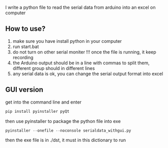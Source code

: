 I write a python file to read the serial data from arduino into an excel on computer
## How to use?
1. make sure you have install python in your computer
2. run start.bat
3. do not turn on other serial moniter !!! once the file is running, it keep recording
4. the Arduino output should be in a line with commas to split them, different group should in different lines
5. any serial data is ok, you can change the serial output format into excel
## GUI version
get into the command line and enter
```python
pip install pyinstaller pyQt
```
then use pyinstaller to package the python file into exe
```python
pyinstaller --onefile --noconsole serialdata_withgui.py
```
then the exe file is in ./dst, it must in this dictionary to run
